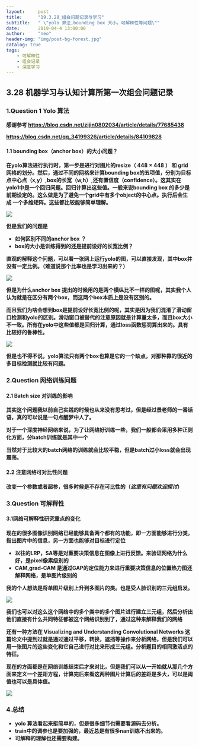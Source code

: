 ```yaml
---
layout:     post
title:      "19.3.28_组会问题记录与学习"
subtitle:   " \"yolo 算法,bounding box 大小，可解释性等问题\""
date:       2019-04-4 13:00:00
author:     "neo"
header-img: "img/post-bg-forest.jpg"
catalog: true
tags:
    - 可解释性
    - 组会记录
    - 深度学习
---
```


## **3.28 机器学习与认知计算所第一次组会问题记录**

### **1.Question 1  Yolo 算法**

**感谢参考 <https://blog.csdn.net/zijin0802034/article/details/77685438>**

**<https://blog.csdn.net/qq_34199326/article/details/84109828>**

####  **1.1 bounding box（anchor box）的大小问题？**

   **在yolo算法进行执行时，第一步是进行对图片的resize（ 448 × 448  ） 和 grid 网格的划分。然后，通过不同的网格来计算bounding box的五项值，分别为目标点中心点（x,y）,box的长宽（w,h）,还有置信度（confidence）。这其实在yolo1中是一个回归问题。回归计算出这些值。一般来说bounding box 的多少是前期设定的。这么做是为了避免一个grid中有多个object的中心点。执行后会生成 一个多维矩阵。这些都比较能够简单理解。**

**![](http://jackyanghc-picture.oss-cn-beijing.aliyuncs.com/007bgNxTly1g1omxvmpgdj313z0h047w.jpg%29)**

  **但是我们的问题是** 

+ **如何区别不同的anchor box ？**
+ **box的大小是训练得到的还是提前设好的长宽比例？**

**直观的解释这个问题，可以看一张网上运行yolo的图，可以直接发现，其中box并没有一定比例。（难道说那个比率也是学习出来的？）**

**![](http://jackyanghc-picture.oss-cn-beijing.aliyuncs.com/007bgNxTly1g1on52jvwkj31bf0fenmj.jpg%29)**

**但是为什么anchor box 提出的时候用的是两个横纵比不一样的图呢，其实我个人认为就是在区分有两个box，而这两个box本质上是没有区别的。**

**而且我们为啥会想到box是提前设好长宽比例的呢，其实是因为我们混淆了滑动窗口检测和yolo的区别。滑动窗口被替代的注意原因就是计算量太多，而且box大小不一致。所有在yolo中这些值都是回归计算，通过loss函数惩罚算出来的。具有比较好的鲁棒性。**

**![](http://jackyanghc-picture.oss-cn-beijing.aliyuncs.com/007bgNxTly1g1oners0xlj31720r17mi.jpg%29)**

**但是也不得不说，yolo算法只有两个box也算是它的一个缺点，对那种靠的很近的多目标检测就比较有问题。**

### **2.Question 网络训练问题**

#### **2.1 Batch size 对训练的影响**

**其实这个问题我以前自己实践的时候也从来没有思考过，但是经过景老师的一番话语，真的可以说是一句点醒梦中人了。**

**对于一个深度神经网络来说，为了让网络好训练一些，我们一般都会采用多种正则化方面，分batch训练就是其中一个**

**当然对于比较大的batch网络的训练就会比较平稳，但是batch过小loss就会出现震荡。**

#### **2.2 注意网络可对比性问题**

**改变一个参数或者超参，很多时候是不存在可比性的（*这里有问题欢迎探讨*）**

### **3.Question 可解释性**

#### **3.1网络可解释性研究重点的变化**

**现在的很多图像识别网络已经能够具备两个都有的功能，即一方面能够进行分类，指出图片中的信息，另一方面也能够对目标进行定位**

+ **以往的LRP，SA等是对重要决策信息在图像上进行反馈。来验证网络为什么好，是pixel像素级别的**
+ **CAM,grad-CAM 是通过GAP的定位能力来进行重要决策信息的位置热力图还解释网络，是单图片级别的**

**我的个人想法是将单图片级别上升到多图片的类。也是受人脸识别的三元组启发。**

**![](http://jackyanghc-picture.oss-cn-beijing.aliyuncs.com/007bgNxTly1g1onvyxxnkj31b60j44bi.jpg%29)**

**我们也可以对这么这个网络中的多个类中的多个图片进行建立三元组，然后分析出他们直接有什么共同特征都被这个网络识别到了，通过这种来解释我们的网络**

**还有一种方法在 Visualizing and Understanding Convolutional Networks 这篇论文中提到过就是通过通过平移，转换，遮挡等操作来分析网络，但是我们可以用一张图片的这些变化和它自己进行对比来形成三元组。分析题目的相同激活点的特征。**

**现在的方面都是在网络训练结束后才来对比，但是我们可以从一开始就从那几个方面来定义一个差距方程，计算完后来看这两种图片计算后的差距是多大，可以是阈值也可以是具体值。**

**![](http://jackyanghc-picture.oss-cn-beijing.aliyuncs.com/007bgNxTly1g1oo27ethvj31py0zcnpd.jpg%29)**

### **4.总结**

+ **yolo 算法看起来挺简单的，但是很多细节也需要看源码去分析。**
+ **train中的调参也是要加强的，最近总是有很多nan训练不出来的。**
+ **可解释的理解也还需要构建。**